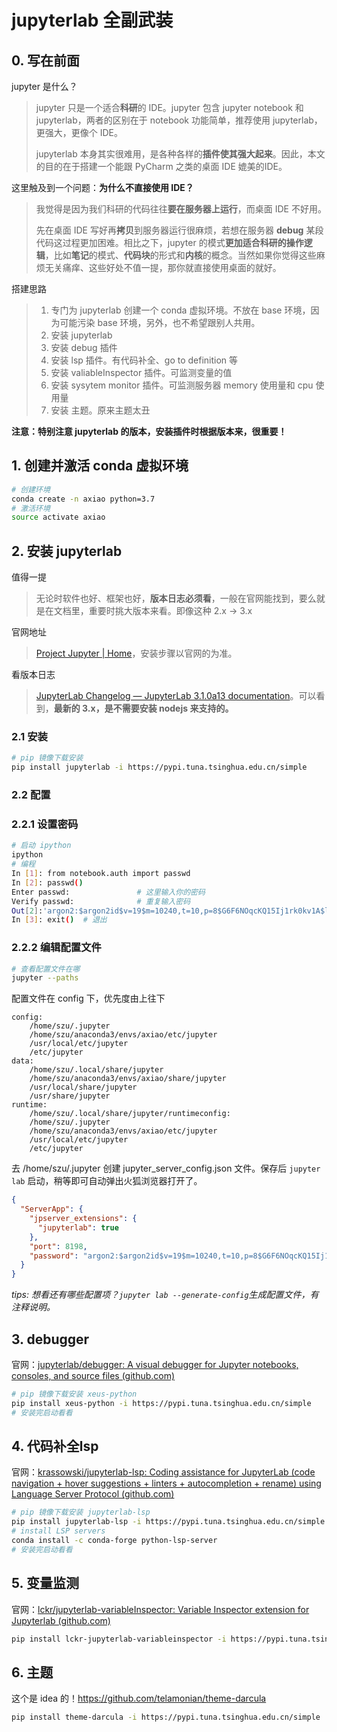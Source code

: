 # jupyterlab 全副武装

## 0. 写在前面

jupyter 是什么？

> jupyter 只是一个适合**科研**的 IDE。jupyter 包含 jupyter notebook 和 jupyterlab，两者的区别在于 notebook 功能简单，推荐使用 jupyterlab，更强大，更像个 IDE。
>
> jupyterlab 本身其实很难用，是各种各样的**插件使其强大起来**。因此，本文的目的在于搭建一个能跟 PyCharm 之类的桌面 IDE 媲美的IDE。

这里触及到一个问题：**为什么不直接使用 IDE？**

> 我觉得是因为我们科研的代码往往**要在服务器上运行**，而桌面 IDE 不好用。
>
> 先在桌面 IDE 写好再**拷贝**到服务器运行很麻烦，若想在服务器 **debug** 某段代码这过程更加困难。相比之下，jupyter 的模式**更加适合科研的操作逻辑**，比如**笔记**的模式、**代码块**的形式和**内核**的概念。当然如果你觉得这些麻烦无关痛痒、这些好处不值一提，那你就直接使用桌面的就好。

搭建思路

> 1. 专门为 jupyterlab 创建一个 conda 虚拟环境。不放在 base 环境，因为可能污染 base 环境，另外，也不希望跟别人共用。
> 2. 安装 jupyterlab
> 3. 安装 debug 插件
> 4. 安装 lsp 插件。有代码补全、go to definition 等
> 5. 安装 valiableInspector 插件。可监测变量的值
> 6. 安装 sysytem monitor 插件。可监测服务器 memory 使用量和 cpu 使用量
> 7. 安装 主题。原来主题太丑

**注意：特别注意 jupyterlab 的版本，安装插件时根据版本来，很重要！**

## 1. 创建并激活 conda 虚拟环境

```bash
# 创建环境
conda create -n axiao python=3.7
# 激活环境
source activate axiao
```

## 2. 安装 jupyterlab

值得一提

> 无论时软件也好、框架也好，**版本日志必须看**，一般在官网能找到，要么就是在文档里，重要时挑大版本来看。即像这种 2.x -> 3.x

官网地址

> [Project Jupyter | Home](https://jupyter.org/)，安装步骤以官网的为准。

看版本日志

> [JupyterLab Changelog — JupyterLab 3.1.0a13 documentation](https://jupyterlab.readthedocs.io/en/latest/getting_started/changelog.html)。可以看到，**最新的 3.x，是不需要安装 nodejs 来支持的。**

### 2.1 安装

```bash
# pip 镜像下载安装
pip install jupyterlab -i https://pypi.tuna.tsinghua.edu.cn/simple
```

### 2.2 配置

### 2.2.1 设置密码

```bash
# 启动 ipython
ipython
# 编程
In [1]: from notebook.auth import passwd
In [2]: passwd()
Enter passwd:				# 这里输入你的密码
Verify passwd:				# 重复输入密码
Out[2]:'argon2:$argon2id$v=19$m=10240,t=10,p=8$G6F6NOqcKQ15Ij1rk0kv1A$ln0h9NpDi0s34rfDG8J5Ug' 	# 后面配置文件要用到
In [3]: exit()	# 退出
```

### 2.2.2 编辑配置文件

```bash
# 查看配置文件在哪
jupyter --paths
```

配置文件在 config 下，优先度由上往下

```
config:
    /home/szu/.jupyter
    /home/szu/anaconda3/envs/axiao/etc/jupyter
    /usr/local/etc/jupyter
    /etc/jupyter
data:
    /home/szu/.local/share/jupyter
    /home/szu/anaconda3/envs/axiao/share/jupyter
    /usr/local/share/jupyter
    /usr/share/jupyter
runtime:
    /home/szu/.local/share/jupyter/runtimeconfig:
    /home/szu/.jupyter
    /home/szu/anaconda3/envs/axiao/etc/jupyter
    /usr/local/etc/jupyter
    /etc/jupyter
```

去 /home/szu/.jupyter 创建 jupyter_server_config.json 文件。保存后 `jupyter lab` 启动，稍等即可自动弹出火狐浏览器打开了。

```json
{
  "ServerApp": {
    "jpserver_extensions": {
      "jupyterlab": true
    },
	"port": 8198,
	"password": "argon2:$argon2id$v=19$m=10240,t=10,p=8$G6F6NOqcKQ15Ij1rk0kv1A$ln0h9NpDi0s34rfDG8J5Ug",
  }
}
```

*tips: 想看还有哪些配置项？`jupyter lab --generate-config`生成配置文件，有注释说明。*

## 3. debugger

官网：[jupyterlab/debugger: A visual debugger for Jupyter notebooks, consoles, and source files (github.com)](https://github.com/jupyterlab/debugger)

```bash
# pip 镜像下载安装 xeus-python 
pip install xeus-python -i https://pypi.tuna.tsinghua.edu.cn/simple
# 安装完启动看看
```

## 4. 代码补全lsp

官网：[krassowski/jupyterlab-lsp: Coding assistance for JupyterLab (code navigation + hover suggestions + linters + autocompletion + rename) using Language Server Protocol (github.com)](https://github.com/krassowski/jupyterlab-lsp)

```bash
# pip 镜像下载安装 jupyterlab-lsp 
pip install jupyterlab-lsp -i https://pypi.tuna.tsinghua.edu.cn/simple
# install LSP servers
conda install -c conda-forge python-lsp-server
# 安装完启动看看
```

## 5. 变量监测

官网：[lckr/jupyterlab-variableInspector: Variable Inspector extension for Jupyterlab (github.com)](https://github.com/lckr/jupyterlab-variableInspector)

```bash
pip install lckr-jupyterlab-variableinspector -i https://pypi.tuna.tsinghua.edu.cn/simple
```

## 6. 主题

这个是 idea 的！https://github.com/telamonian/theme-darcula

```bash
pip install theme-darcula -i https://pypi.tuna.tsinghua.edu.cn/simple
```

